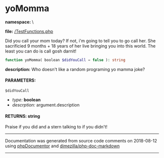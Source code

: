 # yoMomma
**namespace:** \

**file:** [/TestFunctions.php](files/TestFunctions.php.md)

Did you call your mom today? If not, i'm going to tell you to go call
her. She sacrificied 9 months + 18 years of her live bringing you into
this world. The least you can do is call gosh darnit!

```php
function yoMomma( boolean $didYouCall = false ): string
```

**description:** Who doesn't like a random programing yo mamma joke?


#### PARAMETERS:

`$didYouCall`
  - *type:* **boolean**
  - *descrption:* argument.description

#### RETURNS: string

Praise if you did and a stern talking to if you didn&#039;t!



___
Documentation was generated from source code comments on 2018-08-12 using [phpDocumentor](http://www.phpdoc.org/) and [dimezilla/php-doc-markdown](https://github.com/dimezilla/php-doc-markdown)
___

